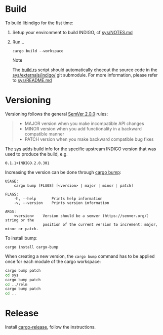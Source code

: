 
# Build
To build libindigo for the fist time:

1. Setup your environment to build INDIGO, cf [sys/NOTES.md](sys/NOTES.md)
1. Run...

   ```
   cargo build --workspace
   ```

   > [!NOTE]
   > The [build.rs](sys/build.rs) script should automatically checout the source code in the [sys/externals/indigo/](sys/externals/indigo/) git submodule. For more information, please refer to [sys/README.md](sys/README.md)

# Versioning
Versioning follows the general [SemVer 2.0.0](https://semver.org/) rules:

> - MAJOR version when you make incompatible API changes
> - MINOR version when you add functionality in a backward compatible manner
> - PATCH version when you make backward compatible bug fixes

The [sys](sys) adds build info for the specific upstream INDIGO version that was used to produce the build, e.g.
```
0.1.1+INDIGO.2.0.301
```
Increasing the version can be done through [cargo bump](https://crates.io/crates/cargo-bump):
```
USAGE:
    cargo bump [FLAGS] [<version> | major | minor | patch]

FLAGS:
    -h, --help       Prints help information
    -v, --version    Prints version information

ARGS:
    <version>    Version should be a semver (https://semver.org/) string or the
                 position of the current version to increment: major, minor or patch.
```
To install bump:
```
cargo install cargo-bump
```
When creating a new version, the `cargo bump` command has to be applied once for each module of the cargo workspace:
```bash
cargo bump patch
cd sys
cargo bump patch
cd ../relm
cargo bump patch
cd ..
```

# Release
Install [cargo-release](https://github.com/crate-ci/cargo-release), follow the instructions.
